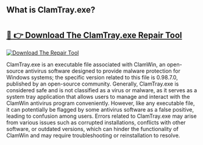 ## What is ClamTray.exe? 

# <h2><a href="https://exedetect.com/download.php?ClamTray.exe">🔗 👉 Download The ClamTray.exe Repair Tool</a></h2>

[![Download The Repair Tool](https://exedetect.com/download-button.jpg)](https://exedetect.com/download.php?ClamTray.exe)

ClamTray.exe is an executable file associated with ClamWin, an open-source antivirus software designed to provide malware protection for Windows systems; the specific version related to this file is 0.98.7.0, published by an open-source community. Generally, ClamTray.exe is considered safe and is not classified as a virus or malware, as it serves as a system tray application that allows users to manage and interact with the ClamWin antivirus program conveniently. However, like any executable file, it can potentially be flagged by some antivirus software as a false positive, leading to confusion among users. Errors related to ClamTray.exe may arise from various issues such as corrupted installations, conflicts with other software, or outdated versions, which can hinder the functionality of ClamWin and may require troubleshooting or reinstallation to resolve.